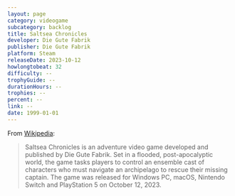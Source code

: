 ```yaml
---
layout: page
category: videogame
subcategory: backlog
title: Saltsea Chronicles
developer: Die Gute Fabrik
publisher: Die Gute Fabrik
platform: Steam
releaseDate: 2023-10-12
howlongtobeat: 32
difficulty: --
trophyGuide: --
durationHours: --
trophies: --
percent: --
link: --
date: 1999-01-01
---
```


From [Wikipedia](https://en.wikipedia.org/wiki/Saltsea_Chronicles):

> Saltsea Chronicles is an adventure video game developed and published by Die Gute Fabrik. Set in a flooded, post-apocalyptic world, the game tasks players to control an ensemble cast of characters who must navigate an archipelago to rescue their missing captain. The game was released for Windows PC, macOS, Nintendo Switch and PlayStation 5 on October 12, 2023.
